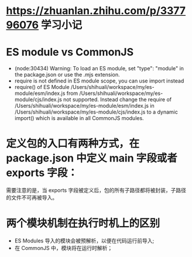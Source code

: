 # https://zhuanlan.zhihu.com/p/337796076 学习小记

# ES module vs CommonJS

- (node:30434) Warning: To load an ES module, set "type": "module" in the package.json or use the .mjs extension.
- require is not defined in ES module scope, you can use import instead
- require() of ES Module /Users/shihuali/workspace/my/es-module/esm/index.js from /Users/shihuali/workspace/my/es-module/cjs/index.js not supported.
  Instead change the require of /Users/shihuali/workspace/my/es-module/esm/index.js in /Users/shihuali/workspace/my/es-module/cjs/index.js to a dynamic import() which is available in all CommonJS modules.

# 定义包的入口有两种方式，在 package.json 中定义 main 字段或者 exports 字段：

需要注意的是，当 exports 字段被定义后，包的所有子路径都将被封装，子路径的文件不可再被导入。

# 两个模块机制在执行时机上的区别

- ES Modules 导入的模块会被预解析，以便在代码运行前导入;
- 在 CommonJS 中，模块将在运行时解析；
